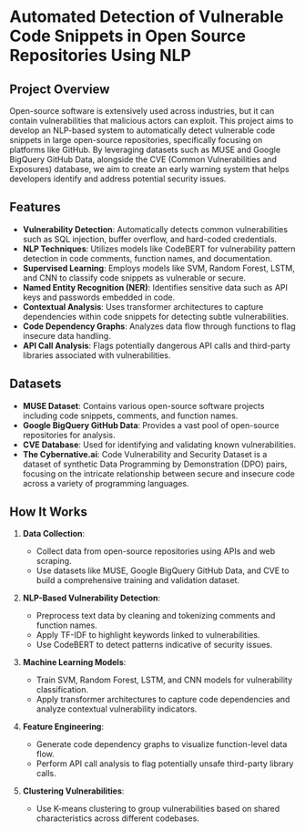 # Automated Detection of Vulnerable Code Snippets in Open Source Repositories Using NLP

## Project Overview
Open-source software is extensively used across industries, but it can contain vulnerabilities that malicious actors can exploit. This project aims to develop an NLP-based system to automatically detect vulnerable code snippets in large open-source repositories, specifically focusing on platforms like GitHub. By leveraging datasets such as MUSE and Google BigQuery GitHub Data, alongside the CVE (Common Vulnerabilities and Exposures) database, we aim to create an early warning system that helps developers identify and address potential security issues.

## Features
- **Vulnerability Detection**: Automatically detects common vulnerabilities such as SQL injection, buffer overflow, and hard-coded credentials.
- **NLP Techniques**: Utilizes models like CodeBERT for vulnerability pattern detection in code comments, function names, and documentation.
- **Supervised Learning**: Employs models like SVM, Random Forest, LSTM, and CNN to classify code snippets as vulnerable or secure.
- **Named Entity Recognition (NER)**: Identifies sensitive data such as API keys and passwords embedded in code.
- **Contextual Analysis**: Uses transformer architectures to capture dependencies within code snippets for detecting subtle vulnerabilities.
- **Code Dependency Graphs**: Analyzes data flow through functions to flag insecure data handling.
- **API Call Analysis**: Flags potentially dangerous API calls and third-party libraries associated with vulnerabilities.

## Datasets
- **MUSE Dataset**: Contains various open-source software projects including code snippets, comments, and function names.
- **Google BigQuery GitHub Data**: Provides a vast pool of open-source repositories for analysis.
- **CVE Database**: Used for identifying and validating known vulnerabilities.
- **The Cybernative.ai**: Code Vulnerability and Security Dataset is a dataset of synthetic Data Programming by Demonstration (DPO) pairs, focusing on the intricate relationship between secure and insecure code across a variety of programming languages.

## How It Works
1. **Data Collection**: 
   - Collect data from open-source repositories using APIs and web scraping.
   - Use datasets like MUSE, Google BigQuery GitHub Data, and CVE to build a comprehensive training and validation dataset.
   
2. **NLP-Based Vulnerability Detection**: 
   - Preprocess text data by cleaning and tokenizing comments and function names.
   - Apply TF-IDF to highlight keywords linked to vulnerabilities.
   - Use CodeBERT to detect patterns indicative of security issues.

3. **Machine Learning Models**: 
   - Train SVM, Random Forest, LSTM, and CNN models for vulnerability classification.
   - Apply transformer architectures to capture code dependencies and analyze contextual vulnerability indicators.

4. **Feature Engineering**:
   - Generate code dependency graphs to visualize function-level data flow.
   - Perform API call analysis to flag potentially unsafe third-party library calls.

5. **Clustering Vulnerabilities**: 
   - Use K-means clustering to group vulnerabilities based on shared characteristics across different codebases.
